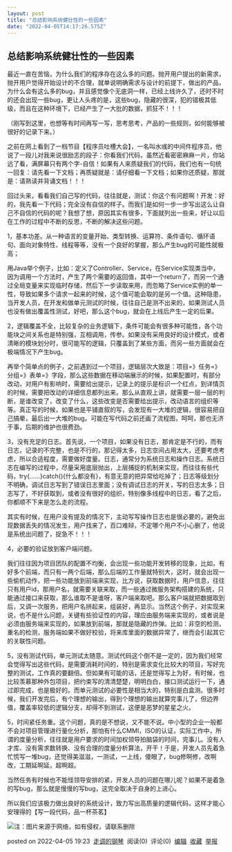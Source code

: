```yaml
---
layout: post
title: "总结影响系统健壮性的一些因素"
date: "2022-04-05T14:17:26.575Z"
---
```

总结影响系统健壮性的一些因素
--------------

最近一直在苦恼，为什么我们的程序存在这么多的问题。抛开用户提出的新需求，抛开用户觉得开始设计的不合理，就单说明确需求与设计的前提下，做出的产品，为什么会有这么多的bug，并且感觉像个无底洞一样，已经上线许久了，还时不时的还会出现一些bug，更让人头疼的是，这些bug，隐藏的很深，犯的错极其低级，而且在这种环境下，已经产生了一大批的数据，抓狂不！！！

（刚写到这里，也想等有时间再写一写，思考思考，产品的一些规则，如何能够被很好的记录下来。）

之前在网上看到了一档节目【程序员吐槽大会】，一名叫水彧的中间件程序员，他说了一段儿对我来说很励志的段子：你看我们代码，虽然近看密密麻麻一片，你站远了看，满屏幕只有两个字-自信！如果有人来质疑我们的代码，我们也有一句统一回复：请先看一下文档；再质疑就是：请仔细看一下文档；如果你还质疑，那就是：请熟读并背诵文档！！！

回过头来，看看我们自己写的代码，往往就是，测试：你这个有问题啊！开发：好的，我先看一下代码；完全没有自信的样子。而我们是如何一步一步写出这么让自己不自信的代码的呢？我想了想，原因其实有很多，下面就列出一些来，好让以后在工作的过程中不断的反思，不断的解决这些问题。

1，基本功差。从一种语言的变量开始、类型转换、运算符、条件语句、循环语句、面向对象特性、线程等等，没有一个良好的掌握，那么产生bug的可能性就极高；

用Java举个例子，比如：定义了Controller、Service，在Service实现类当中，因为调用一个方法时，产生了两个需要的返回值，其中一个return了，而另一个通过全局变量来实现临时存储，然后下一步读取来用，而忽略了Service实例的单一性，导致如果多个请求一起来的时候，这个值可能会取的是另一个值。这种隐患，当开发人员，在开发和做单元测试的时候，往往自己是测不出来的，如果测试人员也没有做出覆盖性测试，好吧，那么这个bug，就会在上线后产生一定的后果。

2，逻辑覆盖不全，比较复杂的业务逻辑下，条件可能会有很多种可能性，各个功能块之间关系也是特别强，互相调用，传参。如果没有采用良好的设计模式，或者清晰的模块划分时，很可能写的逻辑，只覆盖到了某些方面，而另一些方面就会在极端情况下产生bug。

再举个简单点的例子，之前遇到过一个项目，逻辑层次大致是：项目=》任务=》分组=》表单=》字段，那么这些数据在移动端展示的时候，如果配置时，有部分改动，对用户有影响时，需要给出提示，记录上的提示是标识一个红点，到详情页的时候，需要把改动的详细信息都列出来。那么从直观上讲，就需要一层一层的判断，是谁改变了，改变了什么，这些改变是否需要给出提示，改动语言的组织等等。真正写的时候，如果也是平铺直叙的写，会发现有一大堆的逻辑，很容易把自己搞晕，最后出一大堆的bug。可能在写代码之前还画了流程图，呵呵，那也无济于事，后期的维护也很费劲。

3，没有充足的日志。首先说，一个项目，如果没有日志，那肯定是不行的，而有日志，记录的不完整，也是不行的，那记得太多，日志空间占用太大，还要考虑考虑，所以合适程度，需要做好度量。日志，通常分为系统日志和操作日志。系统日志在编写的过程中，尽量采用底层抛出，上层捕捉的机制来实现，而往往有些代码，try{……}catch(){什么都没有}，有意无意的把异常给吃掉了；日志等级划分不明确，调试日志写到了错误日志里面；没有调试日志的开关，写的日志太多；日志写了，不好获取到，或者没有很好的组织，特别像多线程中的日志，看了之后，你都顺不下来是怎么走的流程。

其实有时候，在用户没有提及的情况下，主动写写操作日志也是很必要的，避免出现数据丢失的情况发生，用户找来了，百口难辩，不定哪个用户不小心删了，他说是系统出问题了，捉急不！！！

4，必要的验证放到客户端问题。

我们往往因为项目团队的配置不均衡，会出现一些功能开发转移的现象，比如，有好多个前端，而只有一两个后端，那么后端的工作量就特别大，这时，就会出现一些偷机动作，把一些功能放到前端来实现，比方说，获取数据时，用户信息，往往只有用户id，那用户名，就需要关联来取，而一些通过微服务架构搭建的系统，只能通过接口来获取，那么谁取不是谁呀，客户端来取吧。那么客户端就把数据取到后，又调一次服务，把用户名拼起来，组装好，再显示。当然这个例子，对实现来说，也不是什么问题，关键有些验证性的内容，理应由服务端来实现的，或者说是必须由服务端来实现的，如果放到前端，那就是隐藏的炸弹。比如：非空的检测，重名的检测，服务端如果不做好校验，将来库里面的数据异常了，继而会引起其它的关联性问题。

5，没有测试代码，单元测试太随意。测试代码这个倒不是一定的，因为我们经常会觉得写出这些代码，是需要消耗时间的，特别是需求变化比较大的项目，写好完整的测试，工作真的要翻倍。但如果有可能的话，还是觉得写上为好，有时候，也比较羡慕那种外包项目，把约束写的清清楚楚，明明白白，接口测试运行一下，通过即完成，也是极好的。而单元测试的必要性是相当大的，特别是白盒测。很多时候，我们开发完后，有个理想的输出，得到个理想的输出就算完事儿了，但边界值，覆盖率较低的逻辑分支，却得不到测试，这便是恶梦的星星之火。

5，时间紧任务重。这个问题，真的是不想说，又不能不说。中小型的企业一般都不会对项目管理进行量化分析，那怕有什么CMMI，ISO的认证，实际工作中，所谓的度量分析，往往就是用户要求的时间加权领导拍脑袋的时间，完事儿。没有人才库、没有需求数转换、没有合理的度量分析算法，开干！于是，开发人员先着急忙慌写一堆bug，还觉得美滋滋，一测试，一上线，傻眼了，bug修啊修，改啊改，工期延啊延，超啊超。

当然任务有时候也不能怪领导安排的紧，开发人员的问题在哪儿呢？如果不是着急的写bug，那么就是慢慢的写bug，这完全取决于自身的上进心。

所以我们应该极力做出良好的系统设计，致力写出高质量的逻辑代码，这样才能心安理得的【写一段代码，品一杯茶茗】

![](https://img2022.cnblogs.com/blog/803977/202204/803977-20220405191753976-403806696.png)注：图片来源于网络，如有侵权，请联系删除

posted on 2022-04-05 19:23  [走调的钢琴](https://www.cnblogs.com/zoudiaogangqin/)  阅读(0)  评论(0)  [编辑](https://i.cnblogs.com/EditPosts.aspx?postid=16103545)  [收藏](javascript:void(0))  [举报](javascript:void(0))